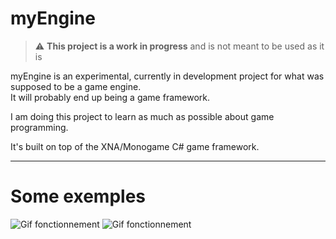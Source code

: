 # myEngine

> :warning: **This project is a work in progress** and is not meant to be used as it is

myEngine is an experimental, currently in development project for what was supposed to be a game engine.   
It will probably end up being a game framework.

I am doing this project to learn as much as possible about game programming.

It's built on top of the XNA/Monogame C# game framework.

***

# Some exemples 

![Gif fonctionnement](https://media.giphy.com/media/fTlOLwG2dyfYkinMVT/giphy.gif)
![Gif fonctionnement](https://media.giphy.com/media/ghBe7bmaFABZLjGt9V/giphy.gif)

